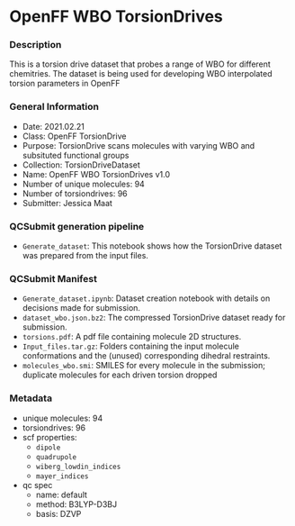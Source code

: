 # OpenFF WBO TorsionDrives

### Description

This is a torsion drive dataset that probes a range of WBO for different chemitries. The dataset is being used for developing WBO interpolated torsion parameters in OpenFF


### General Information

 - Date: 2021.02.21
 - Class: OpenFF TorsionDrive
 - Purpose: TorsionDrive scans molecules with varying WBO and subsituted functional groups
 - Collection: TorsionDriveDataset
 - Name: OpenFF WBO TorsionDrives v1.0
 - Number of unique molecules: 94
 - Number of torsiondrives: 96
 - Submitter: Jessica Maat


### QCSubmit generation pipeline

 - `Generate_dataset`: This notebook shows how the TorsionDrive dataset was prepared from the input files.

### QCSubmit Manifest

- `Generate_dataset.ipynb`: Dataset creation notebook with details on decisions made for submission.
- `dataset_wbo.json.bz2`: The compressed TorsionDrive dataset ready for submission.
- `torsions.pdf`: A pdf file containing molecule 2D structures.
- `Input_files.tar.gz`: Folders containing the input molecule conformations and the (unused) corresponding dihedral restraints.
- `molecules_wbo.smi`: SMILES for every molecule in the submission; duplicate molecules for each driven torsion dropped

### Metadata

- unique molecules: 94
- torsiondrives: 96
- scf properties:
    - `dipole`
    - `quadrupole`
    - `wiberg_lowdin_indices`
    - `mayer_indices`
- qc spec
    - name: default
    - method: B3LYP-D3BJ
    - basis: DZVP
